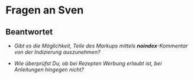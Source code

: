 # Fragen an Sven

## Beantwortet

- *Gibt es die Möglichkeit, Teile des Markups mittels **noindex**-Kommentar von der Indizierung auszunehmen?*

- *Wie überprüfst Du, ob bei Rezepten Werbung erlaubt ist, bei Anleitungen hingegen nicht?*
